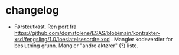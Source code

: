 # changelog

- Førsteutkast. Ren port fra https://github.com/domstolene/ESAS/blob/main/kontrakter-xsd/fengsling/1.0/loeslatelsesordre.xsd . Mangler kodeverdier for beslutning grunn. Mangler "andre aktører" (?) liste.